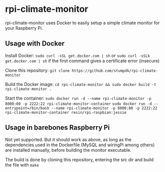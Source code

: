 # rpi-climate-monitor

rpi-climate-monitor uses Docker to easily setup a simple climate monitor for your Raspberry Pi.

## Usage with Docker

Install Docker:
```sudo curl -sSL get.docker.com | sh``` or ```sudo curl -sSLk get.docker.com | sh``` if the first command gives a certificate error (insecure)

Clone this repository:
```git clone https://github.com/stumpdk/rpi-climate-monitor```

Build the Docker image:
```cd rpi-climate-monitor && sudo docker build -t rpi-climate-monitor .```

Start the container:
```sudo docker run -d --name rpi-climate-monitor -p 8000:80 -p 2222:22 rpi-climate-monitor-container```
```sudo docker run -d --entrypoint=/bin/bash --name rpi-climate-monitor -p 8000:80 -p 2222:22 rpi-climate-monitor-container resin/rpi-raspbian:jessie```

## Usage in barebones Raspberry Pi

Not yet supported. But it should work as above, as long as the dependencies used in the Dockerfile (MySQL and wiringPi among others) are installed manually, before building the monitor executable.

The build is done by cloning this repository, entering the src dir and build the file with ```make```
